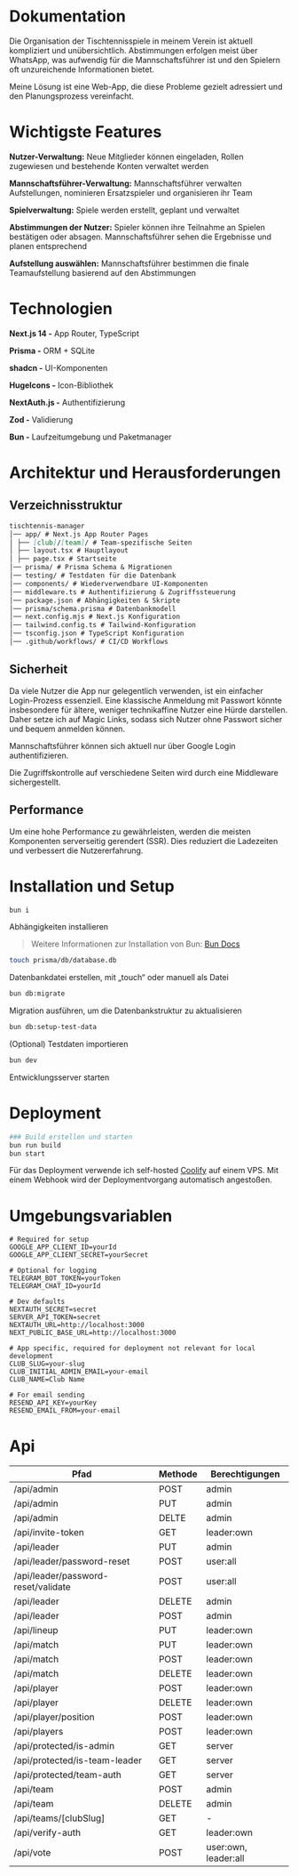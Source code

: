 # Dokumentation

Die Organisation der Tischtennisspiele in meinem Verein ist aktuell kompliziert und unübersichtlich. Abstimmungen erfolgen meist über WhatsApp, was aufwendig für die Mannschaftsführer ist und den Spielern oft unzureichende Informationen bietet.

Meine Lösung ist eine Web-App, die diese Probleme gezielt adressiert und den Planungsprozess vereinfacht.

# Wichtigste Features

**Nutzer-Verwaltung:** Neue Mitglieder können eingeladen, Rollen zugewiesen und bestehende Konten verwaltet werden

**Mannschaftsführer-Verwaltung:** Mannschaftsführer verwalten Aufstellungen, nominieren Ersatzspieler und organisieren ihr Team

**Spielverwaltung:** Spiele werden erstellt, geplant und verwaltet

**Abstimmungen der Nutzer:** Spieler können ihre Teilnahme an Spielen bestätigen oder absagen. Mannschaftsführer sehen die Ergebnisse und planen entsprechend

**Aufstellung auswählen:** Mannschaftsführer bestimmen die finale Teamaufstellung basierend auf den Abstimmungen

# Technologien

**Next.js 14 -** App Router, TypeScript

**Prisma -** ORM + SQLite

**shadcn -** UI-Komponenten

**HugeIcons -** Icon-Bibliothek

**NextAuth.js -** Authentifizierung

**Zod -** Validierung

**Bun -** Laufzeitumgebung und Paketmanager

# Architektur und Herausforderungen

## Verzeichnisstruktur

```markdown
tischtennis-manager
│── app/ # Next.js App Router Pages
│ ├── [club]/[team]/ # Team-spezifische Seiten
│ ├── layout.tsx # Hauptlayout
│ ├── page.tsx # Startseite
│── prisma/ # Prisma Schema & Migrationen
│── testing/ # Testdaten für die Datenbank
│── components/ # Wiederverwendbare UI-Komponenten
│── middleware.ts # Authentifizierung & Zugriffssteuerung
│── package.json # Abhängigkeiten & Skripte
│── prisma/schema.prisma # Datenbankmodell
│── next.config.mjs # Next.js Konfiguration
│── tailwind.config.ts # Tailwind-Konfiguration
│── tsconfig.json # TypeScript Konfiguration
│── .github/workflows/ # CI/CD Workflows
```

## Sicherheit

Da viele Nutzer die App nur gelegentlich verwenden, ist ein einfacher Login-Prozess essenziell. Eine klassische Anmeldung mit Passwort könnte insbesondere für ältere, weniger technikaffine Nutzer eine Hürde darstellen. Daher setze ich auf Magic Links, sodass sich Nutzer ohne Passwort sicher und bequem anmelden können.

Mannschaftsführer können sich aktuell nur über Google Login authentifizieren.

Die Zugriffskontrolle auf verschiedene Seiten wird durch eine Middleware sichergestellt.

## Performance

Um eine hohe Performance zu gewährleisten, werden die meisten Komponenten serverseitig gerendert (SSR). Dies reduziert die Ladezeiten und verbessert die Nutzererfahrung.

# Installation und Setup

```bash
bun i
```

Abhängigkeiten installieren

> Weitere Informationen zur Installation von Bun: [Bun Docs](https://bun.sh/docs/installation)

```bash
touch prisma/db/database.db
```

Datenbankdatei erstellen, mit „touch“ oder manuell als Datei

```bash
bun db:migrate
```

Migration ausführen, um die Datenbankstruktur zu aktualisieren

```bash
bun db:setup-test-data
```

(Optional) Testdaten importieren

```bash
bun dev
```

Entwicklungsserver starten

# Deployment

```bash
### Build erstellen und starten
bun run build
bun start
```

Für das Deployment verwende ich self-hosted [Coolify](https://coolify.io/) auf einem VPS. Mit einem Webhook wird der Deploymentvorgang automatisch angestoßen.

# Umgebungsvariablen

```
# Required for setup
GOOGLE_APP_CLIENT_ID=yourId
GOOGLE_APP_CLIENT_SECRET=yourSecret

# Optional for logging
TELEGRAM_BOT_TOKEN=yourToken
TELEGRAM_CHAT_ID=yourId

# Dev defaults
NEXTAUTH_SECRET=secret
SERVER_API_TOKEN=secret
NEXTAUTH_URL=http://localhost:3000
NEXT_PUBLIC_BASE_URL=http://localhost:3000

# App specific, required for deployment not relevant for local development
CLUB_SLUG=your-slug
CLUB_INITIAL_ADMIN_EMAIL=your-email
CLUB_NAME=Club Name

# For email sending
RESEND_API_KEY=yourKey
RESEND_EMAIL_FROM=your-email
```

# Api

| Pfad                                | Methode | Berechtigungen       |
| ----------------------------------- | ------- | -------------------- |
| /api/admin                          | POST    | admin                |
| /api/admin                          | PUT     | admin                |
| /api/admin                          | DELTE   | admin                |
| /api/invite-token                   | GET     | leader:own           |
| /api/leader                         | PUT     | admin                |
| /api/leader/password-reset          | POST    | user:all             |
| /api/leader/password-reset/validate | POST    | user:all             |
| /api/leader                         | DELETE  | admin                |
| /api/leader                         | POST    | admin                |
| /api/lineup                         | PUT     | leader:own           |
| /api/match                          | PUT     | leader:own           |
| /api/match                          | POST    | leader:own           |
| /api/match                          | DELETE  | leader:own           |
| /api/player                         | POST    | leader:own           |
| /api/player                         | DELETE  | leader:own           |
| /api/player/position                | POST    | leader:own           |
| /api/players                        | POST    | leader:own           |
| /api/protected/is-admin             | GET     | server               |
| /api/protected/is-team-leader       | GET     | server               |
| /api/protected/team-auth            | GET     | server               |
| /api/team                           | POST    | admin                |
| /api/team                           | DELETE  | admin                |
| /api/teams/[clubSlug]               | GET     | -                    |
| /api/verify-auth                    | GET     | leader:own           |
| /api/vote                           | POST    | user:own, leader:all |

